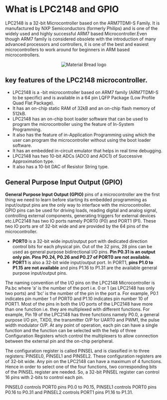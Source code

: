 # What is LPC2148 and GPIO

LPC2148 is a 32-bit Microcontroller based on the ARM7TDMI-S Family. It is manufactured by NXP Semiconductors (formerly Philips) and is one of the widely used and highly successful ARM7 based Microcontroller.Even though ARM7 family is considered obsolete with the introduction of many advanced processors and controllers, it is one of the best and easiest microcontrollers to work around for beginners in ARM based microcontrollers.

<p align="center" style="margin-bottom: 0px !important;">
  <img src="https://user-images.githubusercontent.com/109785046/213093311-901dbe5e-fae2-4133-b81f-8096ea8073dc.png" alt="Material Bread logo" align="center">
</p>


## key features of the LPC2148 microcontroller.

- LPC2148 is a -bit microcontroller based on ARM7 family (ARM7TDMI-S to be specific) and is available in a 64 pin LQFP Package (Low Profile Quad Flat Package).
- It has an on-chip static RAM of 32kB and an on-chip flash memory of 512kB.
- LPC2148 has an on-chip boot loader software that can be used to program the microcontroller using the feature of In-System Programming.
- It also has the feature of in-Application Programming using which the user can program the microcontroller without using the boot loader software.
- It has an embedded in-circuit emulator that helps in real time debugging.
- LPC2148 has two 10-bit ADCs (ADC0 and ADC1) of Successive Approximation type.
- It also has a 10-bit DAC of Resistor String type.

## General Purpose Input Output (GPIO)
**General Purpose Input Output (GPIO)** pins of a microcontroller are the first thing we need to learn before starting its embedded programming as input/output pins are the only way to interface with the microcontroller. GPIO pins can be used for driving loads, reading digital and analog signal, controlling external components, generating triggers for external devices etc.LPC2148 has two IO ports namely PORT0 (P0) and PORT1 (P1). These two IO ports are of 32-bit wide and are provided by the 64 pins of the microcontroller.
- **PORT0** is a 32-bit wide input/output port with dedicated direction control bits for each physical pin. Out of the 32 pins, 28 pins can be used as general purpose bidirectional I/O pins. **Pin P0.31 is an output only pin. Pins P0.24, P0.26 and P0.27 of PORT0 are not available**.
- **PORT1** is also a 32-bit wide input/output port. In PORT1, **pins P1.0 to P1.15 are not available** and pins P1.16 to P1.31 are the available general purpose input/output pins.

The naming convention of the I/O pins on the LPC2148 Microcontroller is Pa.bc where ‘a’ is the number of the port i.e. 0 or 1 (as LPC2148 has only two ports) and ‘bc’ is the number of the pin in the port a. For example, P0.1 indicates pin number 1 of PORT0 and P1.10 indicates pin number 10 of PORT1. Most of the pins in both the I/O ports of the LPC2148 have more than one function i.e. they are multiplexed with different functions. For example, Pin 19 of the LPC2148 has three functions namely P0.0, a general purpose I/O pin, TXD0, the transmitter O/P for UART0 and PWM1, the pulse width modulator O/P.
At any point of operation, each pin can have a single function and the function can be selected with the help of three Configuration Registers which control the multiplexers to allow connection between the external pin and the on-chip peripheral.

The configuration register is called PINSEL and is classified in to three registers: PINSEL0, PINSEL1 and PINSEL2. These configuration registers are of 32-bit wide. Any pin on the LPC2148 can have a maximum of 4 functions. Hence in order to select one of the four functions, two corresponding bits of the PINSEL register are needed. So, a 32-bit PINSEL register can control 16 pins with 2-bits to control each pin.

PINSEL0 controls PORT0 pins P0.0 to P0.15, PINSEL1 controls PORT0 pins P0.16 to P0.31 and PINSEL2 controls PORT1 pins P1.16 to P1.31.


